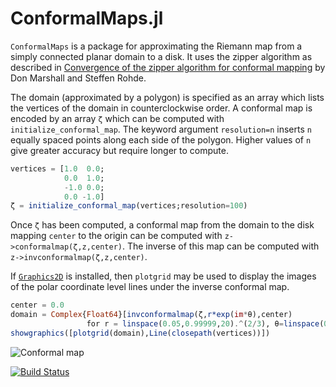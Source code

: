 # ConformalMaps.jl

`ConformalMaps` is a package for approximating the Riemann map from a
simply connected planar domain to a disk. It uses the zipper algorithm as
described in
[Convergence of the zipper algorithm for conformal mapping](http://arxiv.org/abs/math/0605532)
by Don Marshall and Steffen Rohde.

The domain (approximated by a polygon) is specified as an array which lists
the vertices of the domain in counterclockwise order. A conformal map is
encoded by an array `ζ` which can be computed with
`initialize_conformal_map`. The keyword argument `resolution=n` inserts `n`
equally spaced points along each side of the polygon. Higher values of `n`
give greater accuracy but require longer to compute. 

```julia
vertices = [1.0  0.0;
	        0.0  1.0;
			-1.0 0.0;
			0.0 -1.0]
ζ = initialize_conformal_map(vertices;resolution=100)
```

Once `ζ` has been computed, a conformal map from the domain to the disk
mapping `center` to the origin can be computed with
`z->conformalmap(ζ,z,center)`. The inverse of this map can be computed with
`z->invconformalmap(ζ,z,center)`.

If [`Graphics2D`](https://github.com/sswatson/Graphics2D.jl) is installed,
then `plotgrid` may be used to display the images of the polar coordinate
level lines under the inverse conformal map. 

```julia
center = 0.0
domain = Complex{Float64}[invconformalmap(ζ,r*exp(im*θ),center) 
                 for r = linspace(0.05,0.99999,20).^(2/3), θ=linspace(0,2π,50)]
showgraphics([plotgrid(domain),Line(closepath(vertices))])
```

![Conformal map](https://github.com/sswatson/ConformalMaps.jl/blob/master/images/conformalmap.png)

[![Build Status](https://travis-ci.org/sswatson/ConformalMaps.jl.svg?branch=master)](https://travis-ci.org/sswatson/ConformalMaps.jl)
